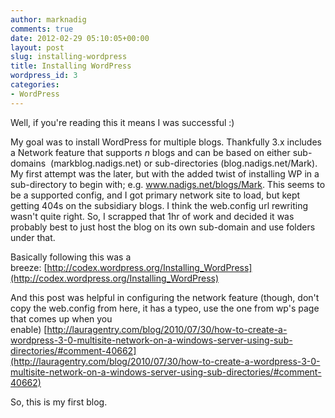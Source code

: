 ```yaml
---
author: marknadig
comments: true
date: 2012-02-29 05:10:05+00:00
layout: post
slug: installing-wordpress
title: Installing WordPress
wordpress_id: 3
categories:
- WordPress
---
```


Well, if you're reading this it means I was successful :)

My goal was to install WordPress for multiple blogs. Thankfully 3.x includes a Network feature that supports _n_ blogs and can be based on either sub-domains  (markblog.nadigs.net) or sub-directories (blog.nadigs.net/Mark). My first attempt was the later, but with the added twist of installing WP in a sub-directory to begin with; e.g. www.nadigs.net/blogs/Mark. This seems to be a supported config, and I got primary network site to load, but kept getting 404s on the subsidiary blogs. I think the web.config url rewriting wasn't quite right. So, I scrapped that 1hr of work and decided it was probably best to just host the blog on its own sub-domain and use folders under that.

Basically following this was a breeze: [http://codex.wordpress.org/Installing_WordPress](http://codex.wordpress.org/Installing_WordPress)

And this post was helpful in configuring the network feature (though, don't copy the web.config from here, it has a typeo, use the one from wp's page that comes up when you enable) [http://lauragentry.com/blog/2010/07/30/how-to-create-a-wordpress-3-0-multisite-network-on-a-windows-server-using-sub-directories/#comment-40662](http://lauragentry.com/blog/2010/07/30/how-to-create-a-wordpress-3-0-multisite-network-on-a-windows-server-using-sub-directories/#comment-40662)

So, this is my first blog.
